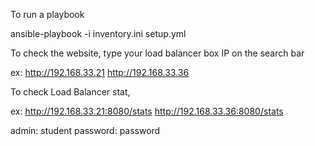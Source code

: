 To run a playbook

ansible-playbook -i inventory.ini setup.yml 

To check the website, type your load balancer box IP on the search bar

ex: http://192.168.33.21
    http://192.168.33.36

To check Load Balancer stat,  

ex: http://192.168.33.21:8080/stats
    http://192.168.33.36:8080/stats

admin:      student
password:   password